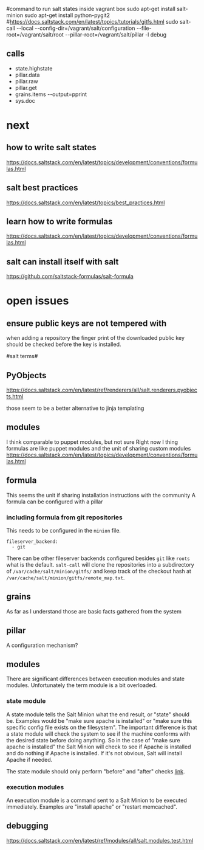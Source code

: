 #command to run salt states inside vagrant box
sudo apt-get install salt-minion
sudo apt-get install  python-pygit2 #https://docs.saltstack.com/en/latest/topics/tutorials/gitfs.html
sudo salt-call --local --config-dir=/vagrant/salt/configuration --file-root=/vagrant/salt/root --pillar-root=/vagrant/salt/pillar -l debug <call>

## calls ##
* state.highstate
* pillar.data
* pillar.raw
* pillar.get <key>
* grains.items --output=pprint
* sys.doc


# next #
## how to write salt states
https://docs.saltstack.com/en/latest/topics/development/conventions/formulas.html

## salt best practices ##
https://docs.saltstack.com/en/latest/topics/best_practices.html

## learn how to write formulas #
https://docs.saltstack.com/en/latest/topics/development/conventions/formulas.html

## salt can install itself with salt ##
https://github.com/saltstack-formulas/salt-formula

# open issues #
## ensure public keys are not tempered with ##
when adding a repository the finger print of the downloaded public key should be checked before the key is installed.

#salt terms#
## PyObjects ##

https://docs.saltstack.com/en/latest/ref/renderers/all/salt.renderers.pyobjects.html

those seem to be a better alternative to jinja templating

##  modules ##
I think comparable to puppet modules, but not sure
Right now I thing formulas are like puppet modules and the unit of sharing custom modules
https://docs.saltstack.com/en/latest/topics/development/conventions/formulas.html

## formula ##
This seems the unit if sharing installation instructions with the community
A formula can be configured with a pillar

### including formula from git repositories ###
This needs to be configured in the `minion` file.

    fileserver_backend:
      - git


There can be other fileserver backends configured besides `git` like `roots` what is the default.
`salt-call` will clone the repositories into a subdirectory of `/var/cache/salt/minion/gitfs/` and keep track of the checkout hash at `/var/cache/salt/minion/gitfs/remote_map.txt`.
 
## grains ##
As far as I understand those are basic facts gathered from the system

## pillar ##
A configuration mechanism?

## modules ##
There are significant differences between execution modules and state modules. Unfortunately the term module is a bit overloaded.

### state module ###
A state module tells the Salt Minion what the end result, or "state" should be.
Examples would be "make sure apache is installed" or "make sure this specific config file exists on the filesystem".
The important difference is that a state module will check the system to see if the machine conforms with the desired state before doing anything.
So in the case of "make sure apache is installed" the Salt Minion will check to see if Apache is installed and do nothing if Apache is installed.
If it's not obvious, Salt will install Apache if needed.

The state module should only perform "before" and "after" checks [link][state module]. 

[state module]: https://docs.saltstack.com/en/latest/ref/states/writing.html#full-state-module-example

### execution modules ###
An execution module is a command sent to a Salt Minion to be executed immediately. Examples are "install apache" or "restart memcached".

## debugging ##

https://docs.saltstack.com/en/latest/ref/modules/all/salt.modules.test.html
